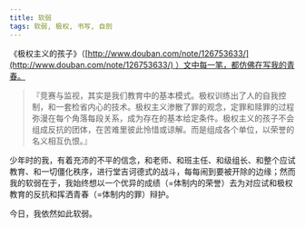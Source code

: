 ```yaml
---
title: 软弱
tags: 软弱, 极权, 书写, 自剖
---
```



《极权主义的孩子》（[http://www.douban.com/note/126753633/](http://www.douban.com/note/126753633/) ）文中每一笔，都仿佛在写我的青春。

> 『竞赛与监视，其实是我们教育中的基本模式。极权训练出了人的自我控制，和一套检省内心的技术。极权主义渗散了罪的观念，定罪和赎罪的过程弥漫在每个角落每段关系，成为存在的基本给定条件。极权主义的孩子不会组成反抗的团体，在苦难里彼此怜惜或谅解。而是组成各个单位，以荣誉的名义相互仇恨。』

少年时的我，有着充沛的不平的信念，和老师、和班主任、和级组长、和整个应试教育、和一切僵化秩序，进行堂吉诃德式的战斗，每每闹到要被开除的边缘；然而我的软弱在于，我始终想以一个优异的成绩（=体制内的荣誉）去为对应试和极权教育的反抗和挥洒青春（=体制内的罪）辩护。

今日，我依然如此软弱。

